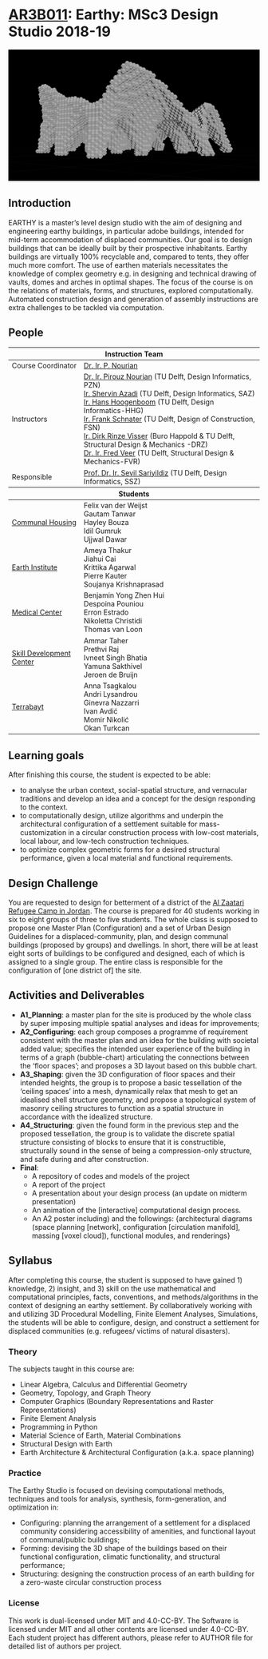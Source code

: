 # [AR3B011](http://studiegids.tudelft.nl/a101_displayCourse.do?course_id=48158&_NotifyTextSearch_): Earthy: MSc3 Design Studio 2018-19

<img src="_course_info/image1.png"/>

## Introduction

EARTHY is a master’s level design studio with the aim of designing and
engineering earthy buildings, in particular adobe buildings, intended
for mid-term accommodation of displaced communities. Our goal is to
design buildings that can be ideally built by their prospective
inhabitants. Earthy buildings are virtually 100% recyclable and,
compared to tents, they offer much more comfort. The use of earthen
materials necessitates the knowledge of complex geometry e.g. in
designing and technical drawing of vaults, domes and arches in optimal
shapes. The focus of the course is on the relations of materials, forms,
and structures, explored computationally. Automated construction design
and generation of assembly instructions are extra challenges to be
tackled via computation.

## People
<table width=100%>
    <thead >
        <tr class="header">
            <th colspan="2">Instruction Team</th>
        </tr>
    </thead>
    <tbody>
        <tr>
            <td>Course Coordinator</td>
            <td><a href="mailto:p.nourian@tudelft.nl">Dr. Ir. P. Nourian</a></td>
        </tr>
        <tr>
            <td>Instructors</td>
            <td>
                <a href="mailto:p.nourian@tudelft.nl">Dr. Ir. Pirouz Nourian</a> (TU Delft, Design Informatics, PZN)<br>
                <a href="mailto:S.Azadi-1@tudelft.nl">Ir. Shervin Azadi</a> (TU Delft, Design Informatics, SAZ)<br>
                <a href="mailto:J.J.J.G.Hoogenboom@tudelft.nl">Ir. Hans Hoogenboom</a> (TU Delft, Design Informatics-HHG)<br>
                <a href="mailto:F.R.Schnater@tudelft.nl">Ir. Frank Schnater</a> (TU Delft, Design of Construction, FSN)<br>
                <a href="mailto:Dirk%20Visser%20-%20BK">Ir. Dirk Rinze Visser</a> (Buro Happold &amp; TU Delft, Structural Design &amp; Mechanics -DRZ)<br>
                <a href="mailto:FAVeer@tudelft.nl">Dr. Ir. Fred Veer</a> (TU Delft, Structural Design &amp; Mechanics-FVR)<br>
            </td>
        </tr>
        <tr>
            <td>Responsible</td>
            <td><a href="mailto:i.s.sariyildiz@tudelft.nl">Prof. Dr. Ir. Sevil Sariyildiz</a> (TU Delft, Design Informatics, SSZ)</td>
        </tr>
    </tbody>
    <thead>
        <tr class="header">
            <th colspan="2">Students</th>
        </tr>
    </thead>
    <tbody>
        <tr>
            <td>
                <a href="https://github.com/shervinazadi/earthy_18/tree/master/Communal_Housing">Communal Housing</a>
            </td>
            <td>
                Felix van der Weijst<br>
                Gautam Tanwar<br>
                Hayley Bouza<br>
                Idil Gumruk<br>
                Ujjwal Dawar<br>
            </td>
        </tr>
        <tr>
            <td>
                <a href="https://github.com/shervinazadi/earthy_18/tree/master/Earth_Institute">Earth Institute</a>
            </td>
            <td>
                Ameya Thakur<br>
                Jiahui Cai<br>
                Krittika Agarwal<br>
                Pierre Kauter<br>
                Soujanya Krishnaprasad
            </td>
        </tr>
        <tr>
            <td>
                <a href="https://github.com/shervinazadi/earthy_18/tree/master/Medical_Center">Medical Center</a>
            </td>
            <td>
                Benjamin Yong Zhen Hui <br>
                Despoina Pouniou<br>
                Erron Estrado<br>
                Nikoletta Christidi <br>
                Thomas van Loon
            </td>
        </tr>
        <tr>
            <td>
                <a href="https://github.com/shervinazadi/earthy_18/tree/master/Skill_Development_Center">Skill Development Center</a>
            </td>
            <td>
                Ammar Taher <br>
                Prethvi Raj<br>
                Ivneet Singh Bhatia<br>
                Yamuna Sakthivel<br>
                Jeroen de Bruijn
            </td>
        </tr>
        <tr>
            <td>
                <a href="https://github.com/shervinazadi/earthy_18/tree/master/Terrabayt">Terrabayt</a>
            </td>
            <td>
                Anna Tsagkalou<br>
                Andri Lysandrou<br>
                Ginevra Nazzarri<br>
                Ivan Avdić<br>
                Momir Nikolić<br>
                Okan Turkcan
            </td>
        </tr>
    </tbody>
</table>

## Learning goals

After finishing this course, the student is expected to be able:

- to analyse the urban context, social-spatial structure, and vernacular traditions and develop an idea and a concept for the design responding to the context.
- to computationally design, utilize algorithms and underpin the architectural configuration of a settlement suitable for mass-customization in a circular construction process with low-cost materials, local labour, and low-tech construction techniques.
- to optimize complex geometric forms for a desired structural performance, given a local material and functional requirements.

## Design Challenge

You are requested to design for betterment of a district of the [Al
Zaatari Refugee Camp in
Jordan](https://en.wikipedia.org/wiki/Zaatari_refugee_camp). The course
is prepared for 40 students working in six to eight groups of three to
five students. The whole class is supposed to propose one Master Plan
(Configuration) and a set of Urban Design Guidelines for a
displaced-community, plan, and design communal buildings (proposed by
groups) and dwellings. In short, there will be at least eight sorts of
buildings to be configured and designed, each of which is assigned to a
single group. The entire class is responsible for the configuration of
\[one district of\] the site.

## Activities and Deliverables

* **A1_Planning**: a master plan for the site is produced by the whole class by super imposing multiple spatial analyses and ideas for improvements;
* **A2_Configuring**: each group composes a programme of requirement consistent with the master plan and an idea for the building with societal added value; specifies the intended user experience of the building in terms of a graph (bubble-chart) articulating the connections between the ‘floor spaces’; and proposes a 3D layout based on this bubble chart.
* **A3_Shaping**: given the 3D configuration of floor spaces and their intended heights, the group is to propose a basic tessellation of the ‘ceiling spaces’ into a mesh, dynamically relax that mesh to get an idealised shell structure geometry, and propose a topological system of masonry ceiling structures to function as a spatial structure in accordance with the idealized structure.
* **A4_Structuring**: given the found form in the previous step and the proposed tessellation, the group is to validate the discrete spatial structure consisting of blocks to ensure that it is constructible, structurally sound in the sense of being a compression-only structure, and safe during and after construction.
* **Final**:
  - A repository of codes and models of the project
  - A report of the project
  - A presentation about your design process (an update on midterm presentation)
  - An animation of the \[interactive\] computational design process.
  - An A2 poster including) and the followings: {architectural diagrams (space planning \[network\], configuration \[circulation manifold\], massing \[voxel cloud\]), functional modules, and renderings}
  
## Syllabus

After completing this course, the student is supposed to have gained 1)
knowledge, 2) insight, and 3) skill on the use mathematical and
computational principles, facts, conventions, and methods/algorithms in
the context of designing an earthy settlement. By collaboratively
working with and utilizing 3D Procedural Modelling, Finite Element
Analyses, Simulations, the students will be able to configure, design,
and construct a settlement for displaced communities (e.g. refugees/
victims of natural disasters).

### Theory

The subjects taught in this course are:

- Linear Algebra, Calculus and Differential Geometry
- Geometry, Topology, and Graph Theory
- Computer Graphics (Boundary Representations and Raster Representations)
- Finite Element Analysis
- Programming in Python
- Material Science of Earth, Material Combinations
- Structural Design with Earth
- Earth Architecture & Architectural Configuration (a.k.a. space
    planning)

### Practice

The Earthy Studio is focused on devising computational methods,
techniques and tools for analysis, synthesis, form-generation, and
optimization in:

- Configuring: planning the arrangement of a settlement for a displaced community considering accessibility of amenities, and functional layout of communal/public buildings;
- Forming: devising the 3D shape of the buildings based on their functional configuration, climatic functionality, and structural performance;
- Structuring: designing the construction process of an earth building for a zero-waste circular construction process

### License

This work is dual-licensed under MIT and 4.0-CC-BY. The Software is licensed under MIT and all other contents are licensed under 4.0-CC-BY. Each student project has different authors, please refer to AUTHOR file for detailed list of authors per project.
